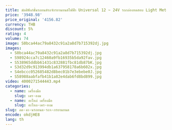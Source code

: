 ```yaml
---
title: มัลติฟังก์ชั่นรถยนต์รถจักรยานยนต์ไฟฟ้า Universal 12 ~ 24V รถกล่องทดสอบ Light Meter Test หลอดไฟ LED Meter Test Board
price: '3948.98'
price_original: '4156.82'
currency: THB
discount: 5%
rating: 4
volume: 74
image: S0bca44ac79a8432c91a2a8d7b715392dj.jpg
images:
  - S0bca44ac79a8432c91a2a8d7b715392dj.jpg
  - S98924cca7c12460a9fb16935b5da92fav.jpg
  - S538965ddbb61431c832881fbc81db87bK.jpg
  - S3d32d9c913994db1a637958178a6b602x.jpg
  - S4ebccc052685482d8bec01b7e3ebebe0J.jpg
  - S58988aabfafb41b1a82e4dab6fd8bd899.jpg
video: 4000271544443.mp4
categories:
  - name: เครื่องมือ
    slug: เคร-องม
  - name: อะไหล่ เครื่องมือ
    slug: อะไหล-เคร-องม
slug: ลต-งก-นรถยนต-รถจ-กรยานยนต
encode: okdjHE8
lang: th
---
```

  